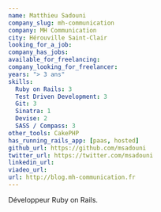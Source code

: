 ```yaml
---
name: Matthieu Sadouni
company_slug: mh-communication
company: MH Communication
city: Hérouville Saint-Clair
looking_for_a_job:
company_has_jobs:
available_for_freelancing:
company_looking_for_freelancer:
years: "> 3 ans"
skills:
  Ruby on Rails: 3
  Test Driven Development: 3
  Git: 3
  Sinatra: 1
  Devise: 2
  SASS / Compass: 3
other_tools: CakePHP
has_running_rails_app: [paas, hosted]
github_url: https://github.com/msadouni
twitter_url: https://twitter.com/msadouni
linkedin_url:
viadeo_url:
url: http://blog.mh-communication.fr
---
```


Développeur Ruby on Rails.
